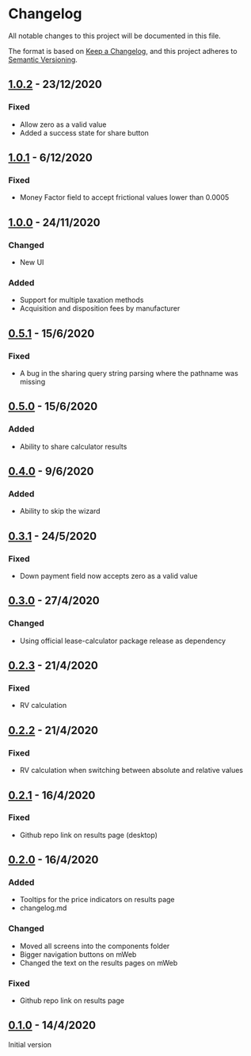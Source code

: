 # Changelog

All notable changes to this project will be documented in this file.

The format is based on [Keep a Changelog](https://keepachangelog.com/en/1.0.0/),
and this project adheres to [Semantic Versioning](https://semver.org/).

## [1.0.2](https://github.com/ErezNagar/lease-calculator-app/compare/v1.0.1...v1.0.2) - 23/12/2020

### Fixed

- Allow zero as a valid value
- Added a success state for share button

## [1.0.1](https://github.com/ErezNagar/lease-calculator-app/compare/v1.0.0...v1.0.1) - 6/12/2020

### Fixed

- Money Factor field to accept frictional values lower than 0.0005

## [1.0.0](https://github.com/ErezNagar/lease-calculator-app/compare/v0.5.1...v1.0.0) - 24/11/2020

### Changed

- New UI

### Added

- Support for multiple taxation methods
- Acquisition and disposition fees by manufacturer

## [0.5.1](https://github.com/ErezNagar/lease-calculator-app/compare/v0.5.1...v0.5.1) - 15/6/2020

### Fixed

- A bug in the sharing query string parsing where the pathname was missing

## [0.5.0](https://github.com/ErezNagar/lease-calculator-app/compare/v0.4.0...v0.5.0) - 15/6/2020

### Added

- Ability to share calculator results

## [0.4.0](https://github.com/ErezNagar/lease-calculator-app/compare/v0.3.1...v0.4.0) - 9/6/2020

### Added

- Ability to skip the wizard

## [0.3.1](https://github.com/ErezNagar/lease-calculator-app/compare/v0.3.0...v0.3.1) - 24/5/2020

### Fixed

- Down payment field now accepts zero as a valid value

## [0.3.0](https://github.com/ErezNagar/lease-calculator-app/compare/v0.2.3...v0.3.0) - 27/4/2020

### Changed

- Using official lease-calculator package release as dependency

## [0.2.3](https://github.com/ErezNagar/lease-calculator-app/compare/v0.2.2...v0.2.3) - 21/4/2020

### Fixed

- RV calculation

## [0.2.2](https://github.com/ErezNagar/lease-calculator-app/compare/v0.2.1...v0.2.2) - 21/4/2020

### Fixed

- RV calculation when switching between absolute and relative values

## [0.2.1](https://github.com/ErezNagar/lease-calculator-app/compare/v0.2.0...v0.2.1) - 16/4/2020

### Fixed

- Github repo link on results page (desktop)

## [0.2.0](https://github.com/ErezNagar/lease-calculator-app/compare/v0.1.0...v0.2.0) - 16/4/2020

### Added

- Tooltips for the price indicators on results page
- changelog.md

### Changed

- Moved all screens into the components folder
- Bigger navigation buttons on mWeb
- Changed the text on the results pages on mWeb

### Fixed

- Github repo link on results page

## [0.1.0](https://github.com/ErezNagar/lease-calculator-app/releases/tag/v0.1.0) - 14/4/2020

Initial version
